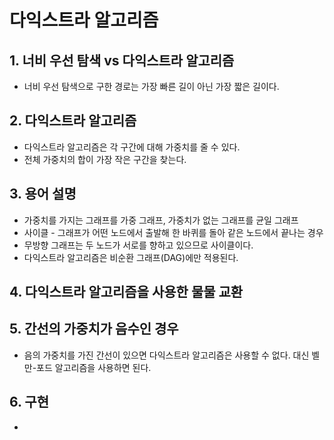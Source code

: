 # 다익스트라 알고리즘

## 1. 너비 우선 탐색 vs 다익스트라 알고리즘

- 너비 우선 탐색으로 구한 경로는 가장 빠른 길이 아닌 가장 짧은 길이다.

## 2. 다익스트라 알고리즘

- 다익스트라 알고리즘은 각 구간에 대해 가중치를 줄 수 있다.
- 전체 가중치의 합이 가장 작은 구간을 찾는다.

## 3. 용어 설명

- 가중치를 가지는 그래프를 가중 그래프, 가중치가 없는 그래프를 균일 그래프
- 사이클 - 그래프가 어떤 노드에서 출발해 한 바퀴를 돌아 같은 노드에서 끝나는 경우
- 무방향 그래프는 두 노드가 서로를 향하고 있으므로 사이클이다.
- 다익스트라 알고리즘은 비순환 그래프(DAG)에만 적용된다.

## 4. 다익스트라 알고리즘을 사용한 물물 교환

## 5. 간선의 가중치가 음수인 경우

- 음의 가중치를 가진 간선이 있으면 다익스트라 알고리즘은 사용할 수 없다. 대신 벨만-포드 알고리즘을 사용하면 된다.

## 6. 구현

-
